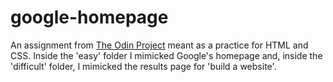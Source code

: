 # google-homepage

An assignment from [The Odin Project](https://www.theodinproject.com) meant as a practice for HTML and CSS. Inside the 'easy' folder I mimicked Google's homepage and, inside the 'difficult' folder, I mimicked the results page for 'build a website'.  
